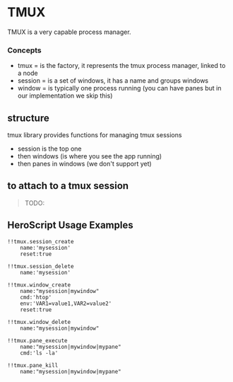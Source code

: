 # TMUX


TMUX is a very capable process manager.

### Concepts

- tmux = is the factory, it represents the tmux process manager, linked to a node
- session = is a set of windows, it has a name and groups windows
- window = is typically one process running (you can have panes but in our implementation we skip this)


## structure

tmux library provides functions for managing tmux sessions

- session is the top one
- then windows (is where you see the app running)
- then panes in windows (we don't support yet)


## to attach to a tmux session

> TODO:
## HeroScript Usage Examples

```heroscript
!!tmux.session_create 
    name:'mysession'
    reset:true

!!tmux.session_delete 
    name:'mysession'

!!tmux.window_create 
    name:"mysession|mywindow"
    cmd:'htop'
    env:'VAR1=value1,VAR2=value2'
    reset:true

!!tmux.window_delete 
    name:"mysession|mywindow"

!!tmux.pane_execute 
    name:"mysession|mywindow|mypane" 
    cmd:'ls -la'

!!tmux.pane_kill 
    name:"mysession|mywindow|mypane"
```
